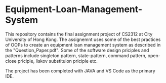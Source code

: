 # Equipment-Loan-Management-System

This repository contains the final assignment project of CS2312 at City University of Hong Kong. The assignemnt uses some of the best practices of OOPs to create an equipment loan management system as described in the "Question_Paper.pdf". Some of the software design priciples and patterns include singleton pattern, state-pattern, command pattern, open-close priciple, liskov substituion priciple etc.

The project has been completed with JAVA and VS Code as the primary IDE.
